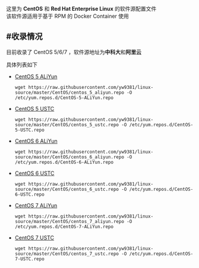 这里为 **CentOS** 和 **Red Hat Enterprise Linux** 的软件源配置文件  
该软件源适用于基于 RPM 的 Docker Container 使用

#收录情况
--------
目前收录了 CentOS 5/6/7 ，软件源地址为**中科大**和**阿里云**  

具体列表如下

- [CentOS 5 ALiYun](centos_5_aliyun.repo)  
	```
	wget https://raw.githubusercontent.com/yw9381/linux-source/master/CentOS/centos_5_aliyun.repo -O /etc/yum.repos.d/CentOS-5-ALiYun.repo
	```
- [CentOS 5 USTC](centos_5_ustc.repo)  
	```
	wget https://raw.githubusercontent.com/yw9381/linux-source/master/CentOS/centos_5_ustc.repo -O /etc/yum.repos.d/CentOS-5-USTC.repo
	```
- [CentOS 6 ALiYun](centos_6_aliyun.repo)  
	```
	wget https://raw.githubusercontent.com/yw9381/linux-source/master/CentOS/centos_6_aliyun.repo -O /etc/yum.repos.d/CentOS-6-ALiYun.repo
	```
- [CentOS 6 USTC](centos_6_ustc.repo)  
	```
	wget https://raw.githubusercontent.com/yw9381/linux-source/master/CentOS/centos_6_ustc.repo -O /etc/yum.repos.d/CentOS-6-USTC.repo
	```
- [CentOS 7 ALiYun](centos_7_aliyun.repo)  
	```
	wget https://raw.githubusercontent.com/yw9381/linux-source/master/CentOS/centos_7_aliyun.repo -O /etc/yum.repos.d/CentOS-7-ALiYun.repo
	```
- [CentOS 7 USTC](centos_7_ustc.repo)  
	```
	wget https://raw.githubusercontent.com/yw9381/linux-source/master/CentOS/centos_7_ustc.repo -O /etc/yum.repos.d/CentOS-7-USTC.repo
	```